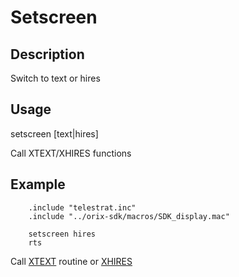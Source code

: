 # Setscreen

## Description

Switch to text or hires

## Usage

setscreen [text|hires]

Call XTEXT/XHIRES functions

## Example

```ca65
    .include "telestrat.inc"
    .include "../orix-sdk/macros/SDK_display.mac"

    setscreen hires
    rts
```

Call [XTEXT](../../kernel/primitives/xtext/) routine or [XHIRES](../../kernel/primitives/xhires/)
